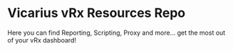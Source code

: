 # Vicarius vRx Resources Repo 
Here you can find Reporting, Scripting, Proxy and more... get the most out of your vRx dashboard!
